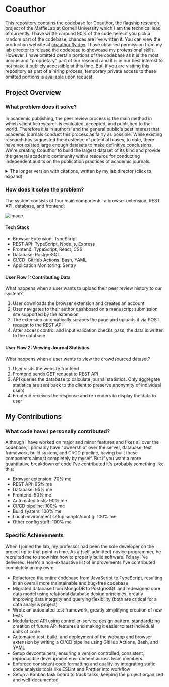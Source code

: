 # Coauthor

This repository contains the codebase for Coauthor, the flagship research project of the MaffieLab at Cornell University which I am the technical lead of currently. I have written around 90% of the code here: if you pick a random part of the codebase, chances are I've written it. You can view the production website at [coauthor.fly.dev](https://coauthor.fly.dev). I have obtained permission from my lab director to release the codebase to showcase my professional skills. However, I have omitted certain portions of the codebase as it is the most unique and "proprietary" part of our research and it is in our best interest to not make it publicly accessible at this time. But, if you are visiting this repository as part of a hiring process, temporary private access to these omitted portions is available upon request.

## Project Overview

### What problem does it solve?

In academic publishing, the peer review process is the main method in which scientific research is evaluated, accepted, and published to the world. Therefore it is in authors' and the general public's best interest that academic journals conduct this process as fairly as possible. While existing research has suggested the existence of potential biases, to date, there have not existed large enough datasets to make definitive conclusions. We're creating Coauthor to build the largest dataset of its kind and provide the general academic community with a resource for conducting independent audits on the publication practices of academic journals.

<details>
<summary>The longer version with citations, written by my lab director (click to expand)</summary>

Many academic disciplines organize professional advancement and distribution of scientific knowledge through peer review (Fox & Lash, 2017). Yet this system of evaluating and distributing knowledge is not without criticism (Björk & Solomon, 2013). Extensive research raises questions regarding biases and delays built into the review and publication process (Abramowitz et al., 1975; Haffar et al., 2019). For example, research has raised significant questions regarding how social biases, such as gender, influence the peer review process (Cislak et al., 2018). Furthermore, researchers have long suspected that a prestige bias, such as institutional affiliation, plays a role in editorial decision making (Frachtenberg & McConville, 2022). Given the importance of building a more inclusive and egalitarian academy, these concerns merit considerable attention.

Data, and data quality, remain a central limitation in understanding these concerns about peer review systems (Lee et al., 2013; Squazzoni et al., n.d.). Specifically, publishers rarely provide datasets to independent researchers to audit publication practices. As a result, many of the existing studies rely on surveys, audit studies, post-hoc analyses, or limited datasets that are provided by publishers. While extant studies have advanced our understanding of both the delays associated with publishing academic work and some of the biases within the publication process, these data make it challenging for researchers to make strong claims regarding potential biases in peer review (Frachtenberg & McConville, 2022). To address this problem we are developing the Coauthor Project, a project that crowd-sources peer review information across academic fields.

</details>

### How does it solve the problem?

The system consists of four main components: a browser extension, REST API, database, and frontend.

![image](https://github.com/user-attachments/assets/4b18b083-a6ff-4dde-8f05-31dcc8f4a543)

#### Tech Stack

- Browser Extension: TypeScript
- REST API: TypeScript, Node.js, Express
- Frontend: TypeScript, React, CSS
- Database: PostgreSQL
- CI/CD: GitHub Actions, Bash, YAML
- Application Monitoring: Sentry

#### User Flow 1: Contributing Data

What happens when a user wants to upload their peer review history to our system?

1.  User downloads the browser extension and creates an account
2.  User navigates to their author dashboard on a manuscript submission site supported by the extension
3.  The extension automatically scrapes the page and uploads it via POST request to the REST API
4.  After access control and input validation checks pass, the data is written to the database

#### User Flow 2: Viewing Journal Statistics

What happens when a user wants to view the crowdsourced dataset?

1.  User visits the website frontend
2.  Frontend sends GET request to REST API
3.  API queries the database to calculate journal statistics. Only aggregate statistics are sent back to the client to preserve anonymity of individual users
4.  Frontend receives the response and re-renders to display the data to user

## My Contributions

### What code have I personally contributed?

Although I have worked on major and minor features and fixes all over the codebase, I primarily have "ownership" over the server, database, test framework, build system, and CI/CD pipeline, having built these components almost completely by myself. But if you want a more quantitative breakdown of code I've contributed it's probably something like this:

- Browser extension: 70% me
- REST API: 95% me
- Database: 95% me
- Frontend: 50% me
- Automated tests: 90% me
- CI/CD pipeline: 100% me
- Build system: 100% me
- Local environment setup scripts/config: 100% me
- Other config stuff: 100% me

### Specific Achievements

When I joined the lab, my professor had been the sole developer on the project up to that point in time. As a (self-admitted) novice programmer, he recruited me to show him how to properly build software. I'd say I've delivered. Here's a non-exhaustive list of improvements I've contributed completely on my own:

- Refactored the entire codebase from JavaScript to TypeScript, resulting in an overall more maintainable and bug-free codebase
- Migrated database from MongoDB to PostgreSQL and redesigned core data model using relational database design principles, greatly improving data integrity and querying flexibility (both are critical for a data analysis project)
- Wrote an automated test framework, greatly simplifying creation of new tests
- Modularized API using controller-service design pattern, standardizing creation of future API features and making it easier to test individual units of code
- Automated test, build, and deployment of the webapp and browser extension by writing a CI/CD pipeline using GitHub Actions, Bash, and YAML
- Setup devcontainers, ensuring a version controlled, consistent, reproducible development environment across team members
- Enforced consistent code formatting and quality by integrating static code analysis tools like ESLint and Prettier into workflow
- Setup a Kanban task board to track tasks, keeping the project organized and well-documented 

